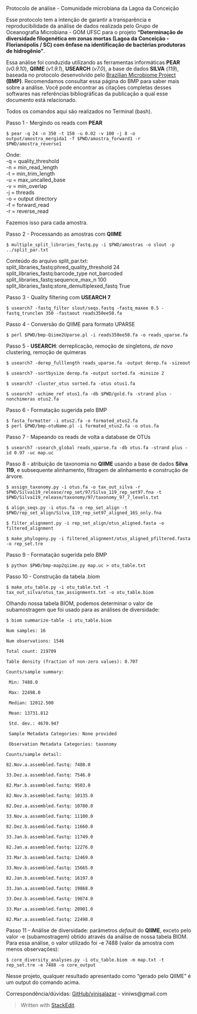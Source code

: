 <!DOCTYPE html>
<html>
<head>
<meta charset="utf-8">
<meta name="viewport" content="width=device-width, initial-scale=1.0">
<title>Workflow análise CBO</title>
<link rel="stylesheet" href="https://stackedit.io/res-min/themes/base.css" />
<script type="text/javascript" src="https://cdn.mathjax.org/mathjax/latest/MathJax.js?config=TeX-AMS_HTML"></script>
</head>
<body><div class="container"><h3 id="protocolo-de-análise-comunidade-microbiana-da-lagoa-da-conceição"></h3>

<p>Protocolo de análise - Comunidade microbiana da Lagoa da Conceição</p>

<p>Esse protocolo tem a intenção de garantir a transparência e reproducibilidade da análise de dados realizada pelo Grupo de Oceanografia Microbiana - GOM UFSC para o projeto <strong>“Determinação de diversidade filogenética em zonas mortas (Lagoa da Conceição - Florianópolis / SC) com ênfase na identificação de bactérias produtoras de hidrogênio”</strong>.</p>

<p>Essa análise foi conduzida utilizando as ferramentas informáticas <strong>PEAR</strong> (<em>v0.9.10</em>), <strong>QIIME</strong> (<em>v1.9.1</em>), <strong>USEARCH</strong> (<em>v7.0</em>), a base de dados <strong>SILVA</strong> (<em>119</em>), baseada no protocolo desenvolvido pelo <a href="http://www.brmicrobiome.org/#!16s-profiling-pipeline-illumina/czxl">Brazilian Microbiome Project</a> <strong>(BMP)</strong>. Recomendamos consultar essa página do BMP para saber mais sobre a análise. Você pode encontrar as citações completas desses softwares nas referências bibliográficas da publicação a qual esse documento está relacionado. </p>

<p>Todos os comandos aqui são realizados no Terminal (bash).</p>

<p>Passo 1 - Mergindo os reads com <strong>PEAR</strong></p>

<p><code>$ pear -q 24 -n 350 -t 150 -u 0.02 -v 100 -j 8 -o output/amostra_mergida1 -f $PWD/amostra_forward1 -r $PWD/amostra_reverse1</code></p>

<p>Onde:  <br>
-q = quality_threshold <br>
-n = min_read_length <br>
-t = min_trim_length <br>
-u = max_uncalled_base <br>
-v = min_overlap <br>
-j = threads <br>
-o = output directory <br>
-f = forward_read <br>
-r = reverse_read</p>

<p>Fazemos isso para cada amostra.</p>

<p>Passo 2 - Processando as amostras com <strong>QIIME</strong></p>

<p><code>$ multiple_split_libraries_fastq.py -i $PWD/amostras -o slout -p ../split_par.txt</code></p>

<p>Conteúdo do arquivo split_par.txt: <br>
split_libraries_fastq:phred_quality_threshold   24 <br>
split_libraries_fastq:barcode_type  not_barcoded <br>
split_libraries_fastq:sequence_max_n    100 <br>
split_libraries_fastq:store_demultiplexed_fastq True</p>

<p>Passo 3 - Quality filtering com <strong>USEARCH 7</strong></p>

<p><code>$ usearch7 -fastq_filter slout/seqs.fastq -fastq_maxee 0.5 -fastq_trunclen 350 -fastaout reads350ee50.fa</code></p>

<p>Passo 4 - Conversão do QIIME para formato UPARSE</p>

<p><code>$ perl $PWD/bmp-Qiime2Uparse.pl -i reads350ee50.fa -o reads_uparse.fa</code></p>

<p>Passo 5 - <strong>USEARCH</strong>: derreplicação,  remoção de singletons, <em>de novo</em> clustering, remoção de quimeras</p>

<p><code>$ usearch7 -derep_fulllength reads_uparse.fa -output derep.fa -sizeout</code></p>

<p><code>$ usearch7 -sortbysize derep.fa -output sorted.fa -minsize 2</code></p>

<p><code>$ usearch7 -cluster_otus sorted.fa -otus otus1.fa</code></p>

<p><code>$ usearch7 -uchime_ref otus1.fa -db $PWD/gold.fa -strand plus -nonchimeras otus2.fa</code></p>

<p>Passo 6 - Formatação sugerida pelo BMP</p>

<p><code>$ fasta_formatter -i otus2.fa -o formated_otus2.fa</code> <br>
<code>$ perl $PWD/bmp-otuName.pl -i formated_otus2.fa -o otus.fa</code></p>

<p>Passo 7 - Mapeando os reads de volta a database de OTUs</p>

<p><code>$ usearch7 -usearch_global reads_uparse.fa -db otus.fa -strand plus -id 0.97 -uc map.uc</code></p>

<p>Passo 8 - atribuição de taxonomia no <strong>QIIME</strong> usando a base de dados <strong>Silva 119</strong>, e subsequente alinhamento, filtragem de alinhamento e construção de árvore.</p>

<p><code>$ assign_taxonomy.py -i otus.fa -o tax_out_silva -r $PWD/Silva119_release/rep_set/97/Silva_119_rep_set97.fna -t $PWD/Silva119_release/taxonomy/97/taxonomy_97_7_levels.txt</code></p>

<p><code>$ align_seqs.py -i otus.fa -o rep_set_align -t $PWD/rep_set_align/Silva_119_rep_set97_aligned_16S_only.fna</code></p>

<p><code>$ filter_alignment.py -i rep_set_align/otus_aligned.fasta -o filtered_alignment</code></p>

<p><code>$ make_phylogeny.py -i filtered_alignment/otus_aligned_pfiltered.fasta -o rep_set.tre</code></p>

<p>Passo 9 - Formatação sugerida pelo BMP</p>

<p><code>$ python $PWD/bmp-map2qiime.py map.uc &gt; otu_table.txt</code></p>

<p>Passo 10 - Construção da tabela .biom</p>

<p><code>$ make_otu_table.py -i otu_table.txt -t tax_out_silva/otus_tax_assignments.txt -o otu_table.biom</code></p>

<p>Olhando nossa tabela BIOM, podemos determinar o valor de subamostragem que foi usado para as análises de diversidade:</p>

<p><code>$ biom summarize-table -i otu_table.biom</code></p>

<p><code>Num samples: 16 <br>
Num observations: 1546 <br>
Total count: 219709 <br>
Table density (fraction of non-zero values): 0.707</code></p>

<p><code>Counts/sample summary: <br>
 Min: 7488.0 <br>
 Max: 22498.0 <br>
 Median: 12012.500 <br>
 Mean: 13731.812 <br>
 Std. dev.: 4670.947 <br>
 Sample Metadata Categories: None provided <br>
 Observation Metadata Categories: taxonomy</code></p>

<p><code>Counts/sample detail: <br>
82.Nov.a.assembled.fastq: 7488.0 <br>
33.Dez.a.assembled.fastq: 7546.0 <br>
82.Mar.b.assembled.fastq: 9503.0 <br>
82.Nov.b.assembled.fastq: 10135.0 <br>
82.Dez.a.assembled.fastq: 10780.0 <br>
33.Nov.a.assembled.fastq: 11100.0 <br>
82.Dez.b.assembled.fastq: 11660.0 <br>
33.Jan.b.assembled.fastq: 11749.0 <br>
82.Jan.a.assembled.fastq: 12276.0 <br>
33.Mar.b.assembled.fastq: 12469.0 <br>
33.Nov.b.assembled.fastq: 15665.0 <br>
82.Jan.b.assembled.fastq: 16197.0 <br>
33.Jan.a.assembled.fastq: 19868.0 <br>
33.Dez.b.assembled.fastq: 19874.0 <br>
33.Mar.a.assembled.fastq: 20901.0 <br>
82.Mar.a.assembled.fastq: 22498.0</code></p>

<p>Passo 11 - Análise de diversidade: parâmetros <em>default</em> do <strong>QIIME</strong>, exceto pelo valor -e (subamostragem) obtido através da análise de nossa tabela BIOM. Para essa análise, o valor utilizado foi -e 7488 (valor da amostra com menos observações):</p>

<p><code>$ core_diversity_analyses.py -i otu_table.biom -m map.txt -t rep_set.tre -e 7488 -o core_output</code></p>

<p>Nesse projeto, qualquer resultado apresentado como “gerado pelo QIIME” é um output do comando acima.</p>

<p>Correspondência/dúvidas: <a href="https://github.com/vinisalazar">GitHub/vinisalazar</a> - viniws@gmail.com</p>

<blockquote>
  <p>Written with <a href="https://stackedit.io/">StackEdit</a>.</p>
</blockquote></div></body>
</html>
